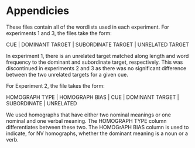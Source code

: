 Appendicies
======

These files contain all of the wordlists used in each experiment. For experiments 1 and 3, the files take the form:

CUE | DOMINANT TARGET | SUBORDINATE TARGET | UNRELATED TARGET

In experiment 1, there is an unrelated target matched along length and word frequency to the dominant and subordinate target, respectively. This was discontinued in experiments 2 and 3 as there was no significant difference between the two unrelated targets for a given cue.

For Experiment 2, the file takes the form:

HOMOGRAPH TYPE | HOMOGRAPH BIAS | CUE | DOMINANT TARGET | SUBORDINATE | UNRELATED

We used homographs that have either two nominal meanings or one nominal and one verbal meaning. The HOMOGRAPH TYPE column differentiates between these two. The HOMOGrAPH BIAS column is used to indicate, for NV homographs, whether the dominant meaning is a noun or a verb.
